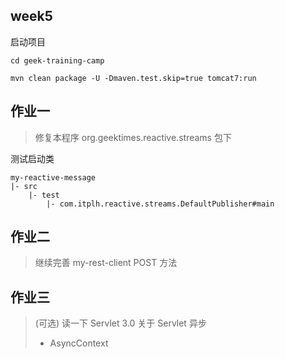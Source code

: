 ## week5

启动项目
```
cd geek-training-camp

mvn clean package -U -Dmaven.test.skip=true tomcat7:run
```

## 作业一

> 修复本程序 org.geektimes.reactive.streams 包下

测试启动类

```
my-reactive-message
|- src
    |- test
        |- com.itplh.reactive.streams.DefaultPublisher#main
```

## 作业二

> 继续完善 my-rest-client POST 方法

## 作业三

> (可选) 读一下 Servlet 3.0 关于 Servlet 异步
> - AsyncContext
